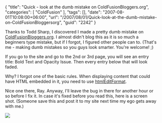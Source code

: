{
	"title": "Quick - look at the dumb mistake on ColdFusionBloggers.org",
	"categories": [
		"ColdFusion"
	],
	"tags": [],
	"date": "2007-08-01T10:08:00+06:00",
	"url": "/2007/08/01/Quick-look-at-the-dumb-mistake-on-ColdFusionBloggersorg",
	"guid": "2242"
}

Thanks to Todd Sharp, I discovered I made a pretty dumb mistake on <a href="http://www.coldfusionbloggers.org">ColdFusionBloggers.org</a>. I almost didn't blog this as it is so much a beginners type mistake, but if I forgot, I figured other people can to. (That's me - making dumb mistakes so you guys look smarter. You're welcome! ;)

If you go to the site and go to the 2nd or 3rd page, you will see an entry title: Bold Text and Opacity Issue. Then every entry below that will look faded.

Why? I forgot one of the basic rules. When displaying content that could have HTML embedded in it, you need to use <a href="http://www.cfquickdocs.com/?getDoc=HTMLEditFormat">htmlEditFormat</a>. 

Nice one there, Ray. Anyway, I'll leave the bug in there for another hour or so before I fix it. In case it's fixed before you read this, here is a screen shot. (Someone save this and post it to my site next time my ego gets away with me.)


<img src="http://www.raymondcamden.com/images/cfbloggers.png">